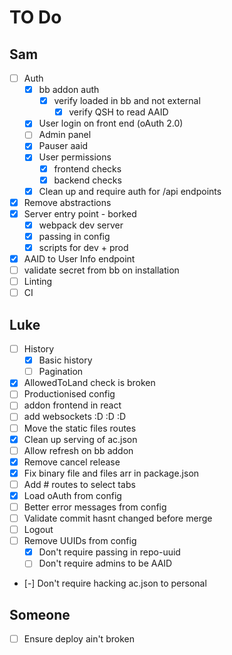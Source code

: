 # TO Do

## Sam

* [ ] Auth
  * [x] bb addon auth
    * [x] verify loaded in bb and not external
      * [x] verify QSH to read AAID
  * [x] User login on front end (oAuth 2.0)
  * [ ] Admin panel
  * [x] Pauser aaid
  * [x] User permissions
    * [x] frontend checks
    * [x] backend checks
  * [x] Clean up and require auth for /api endpoints
* [x] Remove abstractions
* [x] Server entry point - borked
  * [x] webpack dev server
  * [x] passing in config
  * [x] scripts for dev + prod
* [x] AAID to User Info endpoint
* [ ] validate secret from bb on installation
* [ ] Linting
* [ ] CI

## Luke

* [ ] History
  * [x] Basic history
  * [ ] Pagination
* [x] AllowedToLand check is broken
* [ ] Productionised config
* [ ] addon frontend in react
* [ ] add websockets :D :D :D
* [ ] Move the static files routes
* [x] Clean up serving of ac.json
* [ ] Allow refresh on bb addon
* [x] Remove cancel release
* [x] Fix binary file and files arr in package.json
* [ ] Add # routes to select tabs
* [x] Load oAuth from config
* [ ] Better error messages from config
* [ ] Validate commit hasnt changed before merge
* [ ] Logout
* [ ] Remove UUIDs from config
  * [x] Don't require passing in repo-uuid
  * [ ] Don't require admins to be AAID
* [-] Don't require hacking ac.json to personal


## Someone

* [ ] Ensure deploy ain't broken
